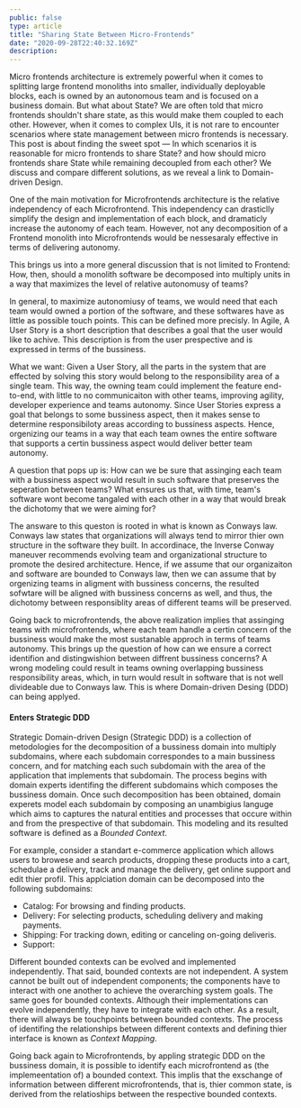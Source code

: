 ```yaml
---
public: false
type: article
title: "Sharing State Between Micro-Frontends"
date: "2020-09-28T22:40:32.169Z"
description: 
---
```


<div class="preface">
Micro frontends architecture is extremely powerful when it comes to splitting large frontend monoliths into smaller, individually deployable blocks, each is owned by an autonomous team and is focused on a business domain. But what about State? We are often told that micro frontends shouldn't share state, as this would make them coupled to each other. However, when it comes to complex UIs, it is not rare to encounter scenarios where state management between micro frontends is necessary. This post is about finding the sweet spot — In which scenarios it is reasonable for micro frontends to share State? and how should micro frontends share State while remaining decoupled from each other? We discuss and compare different solutions, as we reveal a link to Domain-driven Design.
</div>

One of the main motivation for Microfrontends architecture is the relative independency of each Microfrontend. This independency can drasticlly simplify the design and implementation of each block, and dramaticly increase the autonomy of each team. However, not any decomposition of a Frontend monolith into Microfrontends would be nessesaraly effective in terms of delivering autonomy. 

This brings us into a more general discussion that is not limited to Frontend: How, then, should a monolith software  be decomposed into multiply units in a way that maximizes the level of relative autonomusy of teams? 

In general, to maximize autonomiusy of teams, we would need that each team would owned a portion of the software, and these softwares have as little as possible touch points. This can be defined more precisly. In Agile, A User Story is a short description that describes a goal that the user would like to achive. This description is from the user prespective and is expressed in terms of the bussiness. 

What we want: Given a User Story, all the parts in the system that are effected by solving this story would belong to the responsibility area of a single team. This way, the owning team could implement the feature end-to-end, with little to no communicaiton with other teams, improving agility, developer experience and teams autonomy. Since User Stories express a goal that belongs to some bussiness aspect, then it makes sense to determine responsibiloty areas according to bussiness aspects. Hence, orgenizing our teams in a way that each team ownes the entire software that supports a certin bussiness aspect would deliver better team autonomy. 

A question that pops up is: How can we be sure that assinging each team with a bussiness aspect would result in such software that preserves the seperation between teams? What ensures us that, with time, team's software wont become tangaled with each other in a way that would break the dichotomy that we were aiming for? 

The answare to this queston is rooted in what is known as Conways law. Conways law states that organizations will always tend to mirror thier own structure in the software they built. In accordinace, the Inverse Conway maneuver recommends evolving team and organizational structure to promote the desired architecture. Hence, if we assume that our organizaiton and software are bounded to Conways law, then we can assume that by orgenizing teams in aligment with bussiness concerns, the resulted sofwtare will be aligned with bussiness concerns as well, and thus, the dichotomy between responsiblity areas of different teams will be preserved. 

Going back to microfrontends, the above realization implies that assinging teams with microfrontends, where each team handle a certin concern of the bussiness would make the most sustanable approch in terms of teams autonomy. This brings up the question of how can we ensure a correct identifion and distingwishion between diffrent bussiness concerns? A wrong modeling could result in teams owning overlapping bussiness responsibility areas, which, in turn would result in software that is not well divideable due to Conways law. This is where Domain-driven Desing (DDD) can being applyed.

#### Enters Strategic DDD

Strategic Domain-driven Design (Strategic DDD) is a collection of metodologies for the decomposition of a bussiness domain into multiply subdomains, where each subdomain correspondes to a main bussiness concern, and for matching each such subdomain with the area of the application that implements that subdomain. The process begins with domain experts identifing the different subdomains which composes the bussiness domain. Once such decomposition has been obtained, domain experets model each subdomain by composing an unambigius languge which aims to captures the natural entities and processes that occure within and from the prespective of that subdomain. This modeling and its resulted software is defined as a <i>Bounded Context</i>. 

For example, consider a standart e-commerce application which allows users to browese and search products, dropping these products into a cart, schedulae a delivery, track and manage the delivery, get online support and edit thier profil. This applciation domain can be decomposed into the following subdomains: 
- Catalog: For browsing and finding products.
- Delivery: For selecting products, scheduling delivery and making payments. 
- Shipping: For tracking down, editing or canceling on-going deliveris. 
- Support: 

Different bounded contexts can be evolved and implemented independently. That said, bounded contexts are not independent. A system cannot be built out of independent components; the components have to interact with one another to achieve the overarching system goals. The same goes for bounded contexts. Although their implementations can evolve independently, they have to integrate with each other. As a result, there will always be touchpoints between bounded contexts. The process of identifing the relationships between different contexts and defining thier interface is known as <i>Context Mapping</i>. 

Going back again to Microfrontends, by appling strategic DDD on the bussiness domain, it is possible to identify each microfrontend as (the implemeentation of) a bounded context. This implis that the exschange of information between different microfrontends, that is, thier common state, is derived from the relatioships between the respective bounded contexts. 